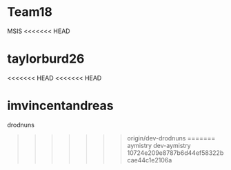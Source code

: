 # Team18

MSIS
<<<<<<< HEAD

taylorburd26
=======
<<<<<<< HEAD
<<<<<<< HEAD

imvincentandreas
=======
drodnuns
>>>>>>> origin/dev-drodnuns
=======
aymistry
>>>>>>> dev-aymistry
>>>>>>> 10724e209e8787b6d44ef58322bcae44c1e2106a
